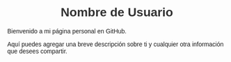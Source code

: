 

<!DOCTYPE html>
<html>
<head>
  <meta charset="UTF-8">
  <title>Nombre de Usuario</title>
  <style>
    body {
      font-family: Arial, sans-serif;
      margin: 0;
      padding: 20px;
    }
    h1 {
      text-align: center;
      color: #333;
    }
  </style>
</head>
<body>
  <h1>Nombre de Usuario</h1>
  <p>Bienvenido a mi página personal en GitHub.</p>
  <p>Aquí puedes agregar una breve descripción sobre ti y cualquier otra información que desees compartir.</p>
</body>
</html>
